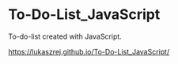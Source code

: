 # To-Do-List_JavaScript
To-do-list created with JavaScript.

https://lukaszrej.github.io/To-Do-List_JavaScript/
